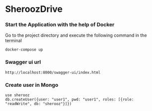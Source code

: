 # SheroozDrive
### Start the Application with the help of Docker
Go to the project directory and execute the following command in the terminal
```
docker-compose up
```

### Swagger ui url
```
http://localhost:8000/swagger-ui/index.html
```
### Create user in Mongo
```
use sherooz
db.createUser({user: "user1", pwd: "user1", roles: [{role: "readWrite", db: "sherooz"}]})
```
